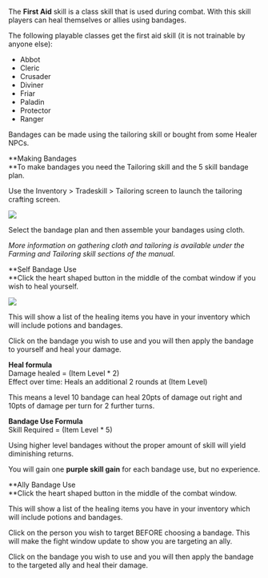The **First Aid** skill is a class skill that is used during combat. With this skill players can heal themselves or allies using bandages.

The following playable classes get the first aid skill (it is not trainable by anyone else):

*   Abbot
*   Cleric
*   Crusader
*   Diviner
*   Friar
*   Paladin
*   Protector
*   Ranger

Bandages can be made using the tailoring skill or bought from some Healer NPCs.

**Making Bandages  
**To make bandages you need the Tailoring skill and the 5 skill bandage plan.

Use the Inventory > Tradeskill > Tailoring screen to launch the tailoring crafting screen.

[![](https://lohcdn.com/images/t_firstaid.jpg)](https://lohcdn.com/images/firstaid.jpg)

Select the bandage plan and then assemble your bandages using cloth.

_More information on gathering cloth and tailoring is available under the Farming and Tailoring skill sections of the manual._

**Self Bandage Use  
**Click the heart shaped button in the middle of the combat window if you wish to heal yourself.

[![](https://lohcdn.com/images/t_firstaid2.jpg)](https://lohcdn.com/images/firstaid2.jpg)

This will show a list of the healing items you have in your inventory which will include potions and bandages.

Click on the bandage you wish to use and you will then apply the bandage to yourself and heal your damage.

**Heal formula**  
Damage healed = (Item Level \* 2)  
Effect over time: Heals an additional 2 rounds at (Item Level)

This means a level 10 bandage can heal 20pts of damage out right and 10pts of damage per turn for 2 further turns.

**Bandage Use Formula**  
Skill Required = (Item Level \* 5)

Using higher level bandages without the proper amount of skill will yield diminishing returns.

You will gain one **purple skill gain** for each bandage use, but no experience.

**Ally Bandage Use  
**Click the heart shaped button in the middle of the combat window.

This will show a list of the healing items you have in your inventory which will include potions and bandages.

Click on the person you wish to target BEFORE choosing a bandage. This will make the fight window update to show you are targeting an ally.

Click on the bandage you wish to use and you will then apply the bandage to the targeted ally and heal their damage.